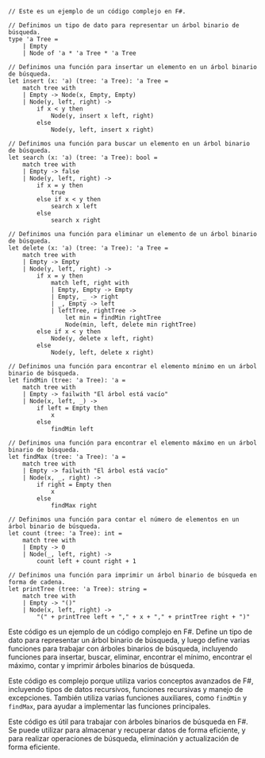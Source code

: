 ```f#
// Este es un ejemplo de un código complejo en F#.

// Definimos un tipo de dato para representar un árbol binario de búsqueda.
type 'a Tree =
    | Empty
    | Node of 'a * 'a Tree * 'a Tree

// Definimos una función para insertar un elemento en un árbol binario de búsqueda.
let insert (x: 'a) (tree: 'a Tree): 'a Tree =
    match tree with
    | Empty -> Node(x, Empty, Empty)
    | Node(y, left, right) ->
        if x < y then
            Node(y, insert x left, right)
        else
            Node(y, left, insert x right)

// Definimos una función para buscar un elemento en un árbol binario de búsqueda.
let search (x: 'a) (tree: 'a Tree): bool =
    match tree with
    | Empty -> false
    | Node(y, left, right) ->
        if x = y then
            true
        else if x < y then
            search x left
        else
            search x right

// Definimos una función para eliminar un elemento de un árbol binario de búsqueda.
let delete (x: 'a) (tree: 'a Tree): 'a Tree =
    match tree with
    | Empty -> Empty
    | Node(y, left, right) ->
        if x = y then
            match left, right with
            | Empty, Empty -> Empty
            | Empty, _ -> right
            | _, Empty -> left
            | leftTree, rightTree ->
                let min = findMin rightTree
                Node(min, left, delete min rightTree)
        else if x < y then
            Node(y, delete x left, right)
        else
            Node(y, left, delete x right)

// Definimos una función para encontrar el elemento mínimo en un árbol binario de búsqueda.
let findMin (tree: 'a Tree): 'a =
    match tree with
    | Empty -> failwith "El árbol está vacío"
    | Node(x, left, _) ->
        if left = Empty then
            x
        else
            findMin left

// Definimos una función para encontrar el elemento máximo en un árbol binario de búsqueda.
let findMax (tree: 'a Tree): 'a =
    match tree with
    | Empty -> failwith "El árbol está vacío"
    | Node(x, _, right) ->
        if right = Empty then
            x
        else
            findMax right

// Definimos una función para contar el número de elementos en un árbol binario de búsqueda.
let count (tree: 'a Tree): int =
    match tree with
    | Empty -> 0
    | Node(_, left, right) ->
        count left + count right + 1

// Definimos una función para imprimir un árbol binario de búsqueda en forma de cadena.
let printTree (tree: 'a Tree): string =
    match tree with
    | Empty -> "()"
    | Node(x, left, right) ->
        "(" + printTree left + "," + x + "," + printTree right + ")"
```

Este código es un ejemplo de un código complejo en F#. Define un tipo de dato para representar un árbol binario de búsqueda, y luego define varias funciones para trabajar con árboles binarios de búsqueda, incluyendo funciones para insertar, buscar, eliminar, encontrar el mínimo, encontrar el máximo, contar y imprimir árboles binarios de búsqueda.

Este código es complejo porque utiliza varios conceptos avanzados de F#, incluyendo tipos de datos recursivos, funciones recursivas y manejo de excepciones. También utiliza varias funciones auxiliares, como `findMin` y `findMax`, para ayudar a implementar las funciones principales.

Este código es útil para trabajar con árboles binarios de búsqueda en F#. Se puede utilizar para almacenar y recuperar datos de forma eficiente, y para realizar operaciones de búsqueda, eliminación y actualización de forma eficiente.